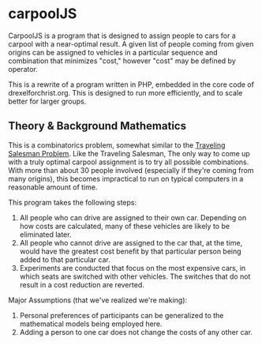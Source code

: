 carpoolJS
=========

CarpoolJS is a program that is designed to assign people to cars for a carpool with a near-optimal result.  A given list
of people coming from given origins can be assigned to vehicles in a particular sequence and combination that minimizes
"cost," however "cost" may be defined by operator.

This is a rewrite of a program written in PHP, embedded in the core code of drexelforchrist.org.  This is designed to
run more efficiently, and to scale better for larger groups.

Theory & Background Mathematics
-------------------------------
This is a combinatorics problem, somewhat similar to the
[Traveling Salesman Problem](https://en.wikipedia.org/wiki/Travelling_salesman_problem).  Like the Traveling Salesman,
The only way to come up with a truly optimal carpool assignment is to try all possible combinations.  With more than
about 30 people involved (especially if they're coming from many origins), this becomes impractical to run on typical
computers in a reasonable amount of time.

This program takes the following steps:
1.  All people who can drive are assigned to their own car.  Depending on how costs are calculated, many of these
    vehicles are likely to be eliminated later.
2.  All people who cannot drive are assigned to the car that, at the time, would have the greatest cost benefit by that
    particular person being added to that particular car.
3.  Experiments are conducted that focus on the most expensive cars, in which seats are switched with other vehicles.
    The switches that do not result in a cost reduction are reverted.


Major Assumptions (that we've realized we're making):
1.  Personal preferences of participants can be generalized to the mathematical models being employed here.
2.  Adding a person to one car does not change the costs of any other car.
